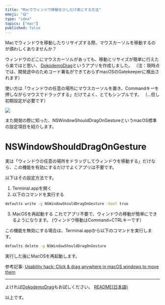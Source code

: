 ```yaml
---
title: "Macでウィンドウ移動を少しだけ楽にする方法"
emoji: "😄"
type: "idea" 
topics: ["mac"]
published: false
---
```

Macでウィンドウを移動したりリサイズする際、マウスカーソルを移動するのが煩わしくありませんか？

ウィンドウのどこにマウスカーソルがあっても、移動とリサイズが簡単に行えたら楽ではと思い、
[DokodemoDrag](https://github.com/hmuronaka/DokodemoDrag)というアプリを作成しました。
（注：現時点では、開発途中のためコード署名ができておらずmacOSのGatekeeperに検出されます）

使い方は「ウィンドウの任意の場所にマウスカーソルを置き、Commandキーを押しながらマウスでドラッグする」だけでよく、とてもシンプルです。 （...但し初期設定が必要です）

![](https://storage.googleapis.com/zenn-user-upload/163d7dce4059cce154223ca1.gif)

また開発の際に知った、NSWindowShouldDragOnGestureというmacOS標準の設定項目を紹介します。

# NSWindowShouldDragOnGesture

実は「ウィンドウの任意の場所をドラッグしてウィンドウを移動する」だけなら、この機能を有効にするだけでよくアプリは不要です。

以下はその設定方法です。

1. Terminal.appを開く
2. 以下のコマンドを実行する

```sh
defaults write -g NSWindowShouldDragOnGesture -bool true
```
3. MacOSを再起動する
これでアプリ不要で、ウィンドウの移動が簡単にできるようになります。
(ウィンドウ移動はCommand+CTRLキーです）

この機能を無効にする場合は、Terminal.appから以下のコマンドを実行します。

```sh
defaults delete -g NSWindowShouldDragOnGesture
```

実行した後にMacOSを再起動します。

参考記事: [Usability hack: Click & drag anywhere in macOS windows to move them](https://www.mackungfu.org/UsabilityhackClickdraganywhereinmacOSwindowstomovethem)

----

よければ[DokodemoDrag](https://github.com/hmuronaka/DokodemoDrag)もお試しください。
[README(日本語)](https://github.com/hmuronaka/DokodemoDrag/blob/main/docs/README_JP.md)

以上です。
